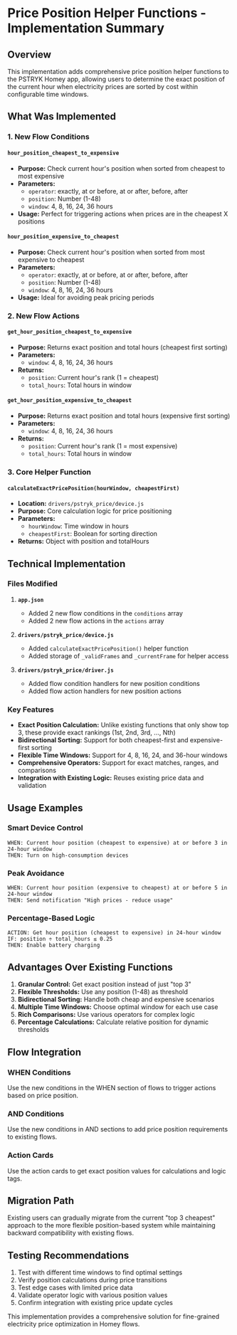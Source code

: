# Price Position Helper Functions - Implementation Summary

## Overview

This implementation adds comprehensive price position helper functions to the PSTRYK Homey app, allowing users to determine the exact position of the current hour when electricity prices are sorted by cost within configurable time windows.

## What Was Implemented

### 1. New Flow Conditions

#### `hour_position_cheapest_to_expensive`
- **Purpose:** Check current hour's position when sorted from cheapest to most expensive
- **Parameters:**
  - `operator`: exactly, at or before, at or after, before, after
  - `position`: Number (1-48)
  - `window`: 4, 8, 16, 24, 36 hours
- **Usage:** Perfect for triggering actions when prices are in the cheapest X positions

#### `hour_position_expensive_to_cheapest`
- **Purpose:** Check current hour's position when sorted from most expensive to cheapest
- **Parameters:**
  - `operator`: exactly, at or before, at or after, before, after
  - `position`: Number (1-48)
  - `window`: 4, 8, 16, 24, 36 hours
- **Usage:** Ideal for avoiding peak pricing periods

### 2. New Flow Actions

#### `get_hour_position_cheapest_to_expensive`
- **Purpose:** Returns exact position and total hours (cheapest first sorting)
- **Parameters:**
  - `window`: 4, 8, 16, 24, 36 hours
- **Returns:**
  - `position`: Current hour's rank (1 = cheapest)
  - `total_hours`: Total hours in window

#### `get_hour_position_expensive_to_cheapest`
- **Purpose:** Returns exact position and total hours (expensive first sorting)
- **Parameters:**
  - `window`: 4, 8, 16, 24, 36 hours
- **Returns:**
  - `position`: Current hour's rank (1 = most expensive)
  - `total_hours`: Total hours in window

### 3. Core Helper Function

#### `calculateExactPricePosition(hourWindow, cheapestFirst)`
- **Location:** `drivers/pstryk_price/device.js`
- **Purpose:** Core calculation logic for price positioning
- **Parameters:**
  - `hourWindow`: Time window in hours
  - `cheapestFirst`: Boolean for sorting direction
- **Returns:** Object with position and totalHours

## Technical Implementation

### Files Modified

1. **`app.json`**
   - Added 2 new flow conditions in the `conditions` array
   - Added 2 new flow actions in the `actions` array

2. **`drivers/pstryk_price/device.js`**
   - Added `calculateExactPricePosition()` helper function
   - Added storage of `_validFrames` and `_currentFrame` for helper access

3. **`drivers/pstryk_price/driver.js`**
   - Added flow condition handlers for new position conditions
   - Added flow action handlers for new position actions

### Key Features

- **Exact Position Calculation:** Unlike existing functions that only show top 3, these provide exact rankings (1st, 2nd, 3rd, ..., Nth)
- **Bidirectional Sorting:** Support for both cheapest-first and expensive-first sorting
- **Flexible Time Windows:** Support for 4, 8, 16, 24, and 36-hour windows
- **Comprehensive Operators:** Support for exact matches, ranges, and comparisons
- **Integration with Existing Logic:** Reuses existing price data and validation

## Usage Examples

### Smart Device Control
```
WHEN: Current hour position (cheapest to expensive) at or before 3 in 24-hour window
THEN: Turn on high-consumption devices
```

### Peak Avoidance
```
WHEN: Current hour position (expensive to cheapest) at or before 5 in 24-hour window
THEN: Send notification "High prices - reduce usage"
```

### Percentage-Based Logic
```
ACTION: Get hour position (cheapest to expensive) in 24-hour window
IF: position ÷ total_hours ≤ 0.25
THEN: Enable battery charging
```

## Advantages Over Existing Functions

1. **Granular Control:** Get exact position instead of just "top 3"
2. **Flexible Thresholds:** Use any position (1-48) as threshold
3. **Bidirectional Sorting:** Handle both cheap and expensive scenarios
4. **Multiple Time Windows:** Choose optimal window for each use case
5. **Rich Comparisons:** Use various operators for complex logic
6. **Percentage Calculations:** Calculate relative position for dynamic thresholds

## Flow Integration

### WHEN Conditions
Use the new conditions in the WHEN section of flows to trigger actions based on price position.

### AND Conditions
Use the new conditions in AND sections to add price position requirements to existing flows.

### Action Cards
Use the action cards to get exact position values for calculations and logic tags.

## Migration Path

Existing users can gradually migrate from the current "top 3 cheapest" approach to the more flexible position-based system while maintaining backward compatibility with existing flows.

## Testing Recommendations

1. Test with different time windows to find optimal settings
2. Verify position calculations during price transitions
3. Test edge cases with limited price data
4. Validate operator logic with various position values
5. Confirm integration with existing price update cycles

This implementation provides a comprehensive solution for fine-grained electricity price optimization in Homey flows.